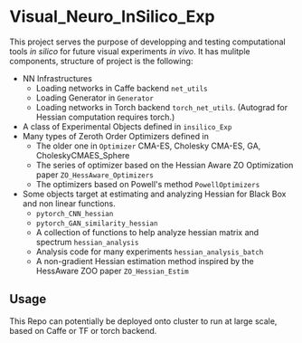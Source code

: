 # Visual_Neuro_InSilico_Exp
 
This project serves the purpose of developping and testing computational tools *in silico* for future visual experiments *in vivo*. It has mulitple components, structure of project is the following: 

* NN Infrastructures 
    - Loading networks in Caffe backend `net_utils`
    - Loading Generator in `Generator`
    - Loading networks in Torch backend `torch_net_utils`. (Autograd for Hessian computation requires torch.) 
* A class of Experimental Objects defined in `insilico_Exp`
* Many types of Zeroth Order Optimizers defined in 
    - The older one in `Optimizer` CMA-ES, Cholesky CMA-ES, GA, CholeskyCMAES_Sphere
    - The series of optimizer based on the Hessian Aware ZO Optimization paper `ZO_HessAware_Optimizers`
    - The optimizers based on Powell's method `PowellOptimizers`
* Some objects target at estimating and analyzing Hessian for Black Box and non linear functions. 
    - `pytorch_CNN_hessian` 
    - `pytorch_GAN_similarity_hessian` 
    - A collection of functions to help analyze hessian matrix and spectrum `hessian_analysis`
    - Analysis code for many experiments `hessian_analysis_batch` 
    - A non-gradient Hessian estimation method inspired by the HessAware ZOO paper `ZO_Hessian_Estim`

## Usage 
This Repo can potentially be deployed onto cluster to run at large scale, based on Caffe or TF or torch backend.